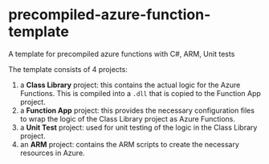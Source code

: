 # precompiled-azure-function-template
A template for precompiled azure functions with C#, ARM, Unit tests


The template consists of 4 projects:

1. a **Class Library** project: this contains the actual logic for the Azure Functions. This is compiled into a `.dll` that is copied to the Function App project.
2. a **Function App** project: this provides the necessary configuration files to wrap the logic of the Class Library project as Azure Functions.
3. a **Unit Test** project: used for unit testing of the logic in the Class Library project.
4. an **ARM** project: contains the ARM scripts to create the necessary resources in Azure.
